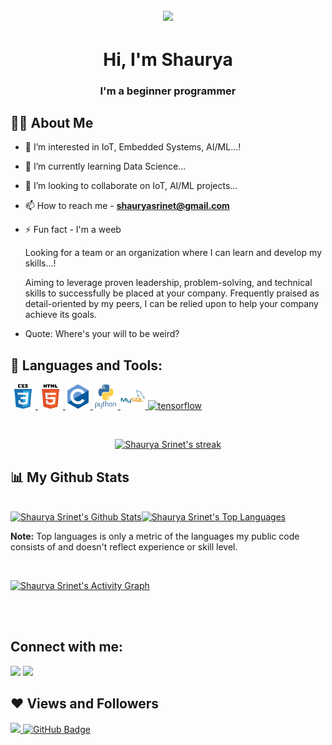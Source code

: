 <h2 align="center"><img src="https://media.giphy.com/media/fTI9mBoWLef8k/giphy.gif"  width="400px"></h2>
<h1 align="center">Hi, I'm Shaurya</h1>
<h3 align="center">I'm a beginner programmer</h3>



## 🙋‍♂️ About Me

- 👀 I’m interested in IoT, Embedded Systems, AI/ML...!
- 🌱 I’m currently learning Data Science...
- 💞️ I’m looking to collaborate on IoT, AI/ML projects...
- 📫 How to reach me - **shauryasrinet@gmail.com**
- ⚡ Fun fact - I'm a weeb

  Looking for a team or an organization where I can learn and develop my skills...! 

  Aiming to leverage proven leadership, problem-solving, and technical skills to successfully be placed at your company. Frequently praised as detail-oriented by my peers, I can be relied upon to help your company achieve its goals.

- Quote: Where's your will to be weird?
  


## 🚀 Languages and Tools:

<p align="left"> 
    <p align="left"> <a href="https://www.w3schools.com/css/" target="_blank"> <img src="https://raw.githubusercontent.com/devicons/devicon/master/icons/css3/css3-original-wordmark.svg" alt="css3" width="40" height="40"/> </a> <a href="https://www.w3.org/html/" target="_blank"> <img src="https://raw.githubusercontent.com/devicons/devicon/master/icons/html5/html5-original-wordmark.svg" alt="html5" width="40" height="40"/> </a><a href="https://www.w3schools.com/c/" target="_blank"> <img src="https://raw.githubusercontent.com/devicons/devicon/master/icons/c/c-original.svg" alt="c" width="40" height="40"/> </a> <a href="https://www.w3schools.com/python/" target"_blank"> <img src="https://raw.githubusercontent.com/devicons/devicon/master/icons/python/python-original-wordmark.svg" alt="python" width="40" height="40"/> </a> <a href="https://www.w3schools.com/mysql/" target"_blank"> <img src="https://raw.githubusercontent.com/devicons/devicon/master/icons/mysql/mysql-original-wordmark.svg" alt="mysql" width="40" height="40"/> </a> 
<a href="https://www.w3schools.com/tensorflow/" target"_blank"> <img src="https://cdn.jsdelivr.net/gh/devicons/devicon/icons/tensorflow/tensorflow-original.svg" alt="tensorflow" width="40" height="40"/> </a> 
</p>

<br/>

<p align="center">
    <a href="https://github.com/footcricket05/github-readme-streak-stats">
        <img title="🔥 Get streak stats for your profile at git.io/streak-stats" alt="Shaurya Srinet's streak" src="https://github-readme-streak-stats.herokuapp.com/?user=footcricket05&theme=black-ice&hide_border=true&stroke=0000&background=060A0CD0"/>
    </a>
</p>



## 📊 My Github Stats

 <br/>
<a href="https://github.com/footcricket05/github-readme-stats"><img alt="Shaurya Srinet's Github Stats" src="https://github-readme-stats.vercel.app/api?username=footcricket05&show_icons=true&count_private=true&theme=react&hide_border=true&bg_color=0D1117"><img alt="Shaurya Srinet's Top Languages" src="https://github-readme-stats.vercel.app/api/top-langs/?username=footcricket05&langs_count=8&count_private=true&layout=compact&theme=react&hide_border=true&bg_color=0D1117"></a>
<br/>

<b>Note:</b> Top languages is only a metric of the languages my public code consists of and doesn't reflect experience or skill level.

<br/>

<a href="https://github.com/footcricket05/github-readme-activity-graph"><img alt="Shaurya Srinet's Activity Graph" src="https://activity-graph.herokuapp.com/graph?username=footcricket05&bg_color=0D1117&color=5BCDEC&line=5BCDEC&point=FFFFFF&hide_border=true" /></a>

<br/>
<br/>



## Connect with me:
<p align="left">

<a href = "https://www.linkedin.com/in/shaurya-srinet/"><img src="https://img.icons8.com/fluent/48/000000/linkedin.png"/></a>
<a href = "https://www.instagram.com/_shaurya_srinet_/"><img src="https://img.icons8.com/fluent/48/000000/instagram-new.png"/></a>
</a>

</p>



## ❤ Views and Followers
<a href="https://github.com/Meghna-DAS/github-profile-views-counter">
    <img src="https://komarev.com/ghpvc/?username=footcricket05">
</a>
<a href="https://github.com/footcricket05?tab=followers"><img src="https://img.shields.io/github/followers/footcricket05?label=Followers&style=social" alt="GitHub Badge"></a>
